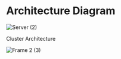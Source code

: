 # Architecture Diagram



![Server (2)](https://github.com/user-attachments/assets/1bdfa961-6d32-4897-b454-cba1203dff7d)

Cluster Architecture


![Frame 2 (3)](https://github.com/user-attachments/assets/8722b6db-e972-4881-a4d7-6313bd1d3667)

